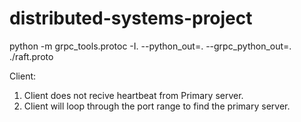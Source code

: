 # distributed-systems-project

python -m grpc_tools.protoc -I. --python_out=. --grpc_python_out=. ./raft.proto

Client:

1. Client does not recive heartbeat from Primary server.
2. Client will loop through the port range to find the primary server.
